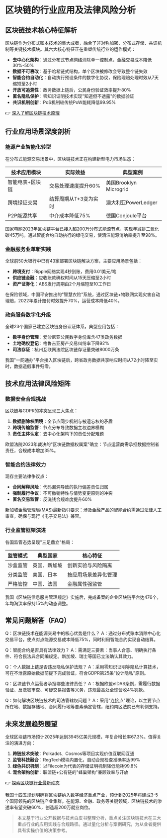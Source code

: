 # 区块链的行业应用及法律风险分析

## 区块链技术核心特征解析
区块链作为分布式账本技术的集大成者，融合了非对称加密、分布式存储、共识机制等关键技术模块。其六大核心特征正在重塑传统行业的运作模式：

- **去中心化架构**：通过分布式节点网络消除单一控制点，金融交易成本降低30%-50%
- **数据不可篡改**：基于哈希链式结构，单个区块被修改会导致整个链失效
- **智能合约自动化**：自动执行预设条件的数字化协议，保险理赔处理时效从7天缩短至2小时
- **开放可追溯性**：政务数据上链后，公民身份验证效率提升80%
- **匿名隐私保护**：零知识证明技术实现"知道但不透露"的数据验证
- **共识机制创新**：PoS机制较传统PoW能耗降低99.95%

👉 [深入了解区块链技术原理](https://bit.ly/okx_welcome)

## 行业应用场景深度剖析

### 能源产业智能化转型
在分布式能源交易场景中，区块链技术正在构建新型电力市场生态：

| 技术应用模块 | 实际效益 | 典型案例 |
|------------|---------|---------|
| 智能电表+区块链 | 交易处理速度提升60% | 美国Brooklyn Microgrid |
| 跨境绿证交易 | 结算周期从T+3变为实时 | 澳大利亚PowerLedger |
| P2P能源共享 | 中介成本降低75% | 德国Conjoule平台 |

国家电网2023年区块链平台已接入超200万分布式能源节点，实现年减排二氧化碳45万吨。通过智能合约自动执行的绿电交易，使清洁能源消纳率提升至98%。

### 金融服务业革新实践
全球前50大银行中已有43家部署区块链解决方案，主要应用场景包括：

- **跨境支付**：Ripple网络实现4秒到账，费用0.01美元/笔
- **供应链金融**：应收账款确权时间从15天压缩至2小时
- **资产证券化**：ABS发行周期由2个月缩短至10工作日

在保险领域，中国平安推出的"智慧农险"系统，通过区块链+物联网实现灾害自动理赔，2022年累计赔付时效提升70%，运营成本降低40%。

### 政务服务数字化升级
全球23个国家已建立区块链身份认证体系，典型应用包括：

- **数字身份管理**：爱沙尼亚公民数字身份库含47类政务数据
- **土地确权登记**：格鲁吉亚房产交易纠纷率下降92%
- **司法存证**：杭州互联网法院区块链存证量突破8000万条

我国"一网通办"平台接入区块链后，跨省政务数据共享响应时间从72小时降至实时，数据造假事件归零。

## 技术应用法律风险矩阵

### 数据安全合规挑战
区块链与GDPR的冲突呈现三大焦点：

1. **数据删除权困境**：全节点同步机制与被遗忘权的矛盾
2. **跨境传输监管**：节点分布导致数据主权边界模糊
3. **责任主体认定**：去中心化架构下的责任分配难题

欧盟法院2023年裁决的"区块链数据权属案"确立：节点运营商需承担数据控制者责任，合规成本增加35%。

### 智能合约法律效力
现存主要法律争议点：

- **合同解释风险**：代码漏洞导致的执行偏差责任归属
- **强制履行争议**：不可撤销特性与情势变更原则的冲突
- **匿名交易监管**：反洗钱合规难度提升60%

新加坡金融管理局(MAS)最新指引要求：涉及金融产品的智能合约需通过法律人工审查，确保与现行《电子交易法》兼容。

### 行业监管框架演进
各国监管态势呈现"三足鼎立"格局：

| 监管模式 | 典型国家 | 核心特征 |
|---------|---------|---------|
| 沙盒监管 | 英国、新加坡 | 创新实验与风险隔离 |
| 分类监管 | 美国、日本 | 按应用场景差异化管理 |
| 严格管控 | 中国、法国 | 金融属性强监管 |

我国《区块链信息服务管理规定》实施后，完成备案的企业区块链平台达476个，年均淘汰率保持15%的动态调整。

## 常见问题解答（FAQ）

Q：区块链技术在能源交易中的核心优势是什么？
A：通过分布式账本消除中心化交易平台，使点对点能源交易成本降低75%，同时利用智能合约实现自动结算。

Q：智能合约是否具有法律效力？
A：需满足三要素：当事人合意、明确执行条件、符合民法典合同编规定。新加坡、瑞士等国已立法确认其效力。

Q：个人数据上链是否违反隐私保护法规？
A：采用零知识证明等隐私计算技术，可在不泄露原始数据前提下完成验证，符合GDPR第25条"设计隐私"原则。

Q：区块链节点运营者承担哪些法律责任？
A：根据欧盟eIDAS条例，需履行数据验证、反洗钱审查、可疑交易报告等义务，违规最高处全球营收4%罚款。

Q：如何解决区块链技术的司法管辖权问题？
A：采用"连接点"理论，以主要节点所在地、数据存储地、合同履行地等要素确定管辖，纽约南区法院已有判例支持。

## 未来发展趋势展望
全球区块链市场预计2025年达到3945亿美元规模，年复合增长率67.3%。值得关注的演进方向：

1. **跨链技术突破**：Polkadot、Cosmos等项目实现价值互联网互通
2. **监管科技融合**：RegTech模块内置化，自动合规检查准确率达99%
3. **绿色共识机制**：以Filecoin为代表的存储证明机制降低能耗99.8%
4. **混合架构创新**：联盟链+公有链的"蜂巢架构"兼顾效率与开放

👉 [探索区块链行业最新动态](https://bit.ly/okx_welcome)

我国十四五规划明确将区块链纳入数字经济重点产业，预计到2025年将建成3-5个国际领先的区块链产业集群。在能源、金融、政务等关键领域，区块链技术的渗透率有望突破60%，创造超200万就业岗位。

> 本文基于行业公开数据与技术白皮书整理分析，重点关注区块链技术在三大重点行业的应用实践与合规路径。通过量化分析与案例研究，为从业者提供具有实操价值的决策参考。